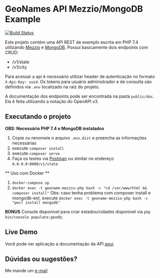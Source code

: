 GeoNames API Mezzio/MongoDB Example
=================================================
[![Build Status](https://semaphoreci.com/api/v1/mariojrrc/geonames-api-mezzio/branches/master/badge.svg)](https://semaphoreci.com/mariojrrc/geonames-api-mezzio)

Este projeto contém uma API REST de exemplo escrita em PHP 7.4 utilizando [Mezzio](https://docs.mezzio.dev/) e [MongoDB](https://mongodb.com/).
Possui basicamente dois endpoints com CRUD:

- /v1/state
- /v1/city

Para acessar a api é necessário utilizar header de autenticação no formato `X-Api-Key: uuid`. Os tokens para  usuário administrador e de consulta são definidos via `.env` localizado na raiz do projeto.

A documentação dos endpoints pode ser encontrada na pasta `public/doc`. Ela é feita utilizando a notação do OpenAPI v3.

## Executando o projeto

**OBS: Necessário PHP 7.4 e MongoDB instalados**

1. Copie ou renomeie o arquivo `.env.dist` e preencha as informações necessárias
2. execute `composer install`
3. execute `composer serve`
4. Faça os testes via [Postman](https://www.getpostman.com/) ou similar no endereço `0.0.0.0:8080/v1/state`

** Uso com Docker **
1. `docker-compose up`
2. `docker exec -t geoname-mezzio-php bash -c "cd /var/www/html && composer install"`
Obs: caso tenha problema com composer install e mongodb-ext, execute `docker exec -t geoname-mezzio-php bash -c "pecl install mongodb"`

**BONUS**
Console disponível para criar estados/cidades disponível via `php bin/console populate:geodb`;

## Live Demo
Você pode ver aplicação a documentação da API [aqui](http://geonames-api.herokuapp.com/doc/).

## Dúvidas ou sugestões?
Me mande um [e-mail](mailto:mariojr.rcosta@gmail.com)
